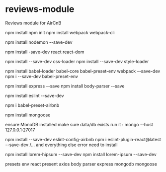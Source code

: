 # reviews-module
Reviews module for AirCnB

npm install
npm init
npm install webpack webpack-cli

npm install nodemon --save-dev

npm install -save-dev react react-dom

npm install --save-dev css-loader
npm install --save-dev style-loader

npm install babel-loader babel-core babel-preset-env webpack --save-dev
npm i --save-dev babel-preset-env


npm install express --save
npm install body-parser --save

npm install eslint --save-dev

npm i babel-preset-airbnb

npm install mongoose

ensure MonoDB installed
	make sure data/db exists
run it : 
	mongo --host 127.0.0.1:27017

npm install --save-dev eslint-config-airbnb
npm i eslint-plugin-react@latest --save-dev
/... and everything else error need to install



npm install lorem-hipsum --save-dev
npm install lorem-ipsum --save-dev


presets env react present
axios
body parser
express
mongodb
mongoose


